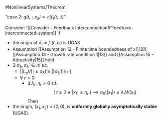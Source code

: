 #NonlinearSystems/Theorem

*"case 2:  $g(t,\cdot,x_2) = \mathcal{O}(f_1(t,\cdot))$"*

Consider: ![[Consider - Feedback Interconnection#^feedback-interconnected-system]]
If 
- the origin of $\dot{x}_1 = f_1(t,x_1)$ is UGAS
- Assumption [[Assumption 12 - Finite time boundedness of x1|12]], [[Assumption 13 - Growth rate condition 1|13]] and [[Assumption 15 - Attractivity|15]] hold
- $\exists~\alpha_5,\alpha_5'\in\mathcal{K}$   s.t.
	- $|[L_gV]| \leq \alpha_5(|x_1|)\alpha_5'(|x_2|)$
	- $\forall ~r > 0$
		- $\exists~\lambda_r,\eta_r >0$  s.t.
	$$ (~t\geq0 ~\wedge~ |x_1|\geq \eta_r~) \implies \alpha_5(|x_1|)\leq\lambda_rW(x_1)$$
Then
- the origin, $(x_1,x_2)=(0,0)$, is **uniformly globally asymptotically stable** (UGAS).